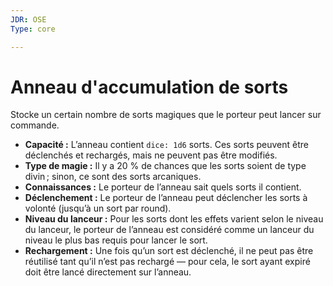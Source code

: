 ```yaml
---
JDR: OSE
Type: core

---
```

# Anneau d'accumulation de sorts

Stocke un certain nombre de sorts magiques que le porteur peut lancer sur commande.

- **Capacité :** L’anneau contient `dice: 1d6` sorts. Ces sorts peuvent être déclenchés et rechargés, mais ne peuvent pas être modifiés.
- **Type de magie :** Il y a 20 % de chances que les sorts soient de type divin ; sinon, ce sont des sorts arcaniques.
- **Connaissances :** Le porteur de l’anneau sait quels sorts il contient.
- **Déclenchement :** Le porteur de l’anneau peut déclencher les sorts à volonté (jusqu’à un sort par round).
- **Niveau du lanceur :** Pour les sorts dont les effets varient selon le niveau du lanceur, le porteur de l’anneau est considéré comme un lanceur du niveau le plus bas requis pour lancer le sort.
- **Rechargement :** Une fois qu’un sort est déclenché, il ne peut pas être réutilisé tant qu’il n’est pas rechargé — pour cela, le sort ayant expiré doit être lancé directement sur l’anneau.